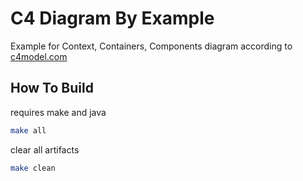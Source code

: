 # C4 Diagram By Example

Example for Context, Containers, Components diagram according to [c4model.com](c4model.com)


## How To Build

requires make and java

```sh
make all
```

clear all artifacts
```sh
make clean
```
